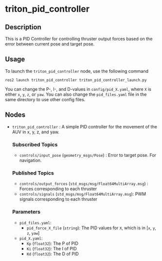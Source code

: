 # triton_pid_controller
## Description

This is a PID Controller for controlling thruster output forces based on the error between current pose and target pose. 

## Usage

To launch the `triton_pid_controller` node, use the following command

    ros2 launch triton_pid_controller triton_pid_controller_launch.py

You can change the P-, I-, and D-values in `config/pid_X.yaml`, where `X` is either `x`, `y`, `z`, or `yaw`. You can also change the `pid_files.yaml` file in the same directory to use other config files. 


## Nodes

- `triton_pid_controller` : A simple PID controller for the movement of the AUV in x, y, z, and yaw. 

    ### Subscribed Topics
    - `controls/input_pose` (`geometry_msgs/Pose`) : Error to target pose. For navigation. 
    ### Published Topics
    - `controls/output_forces` (`std_msgs/msg/Float64MultiArray.msg`) : Forces corresponding to each thruster
    - `controls/signals` (`std_msgs/msg/Float64MultiArray.msg`): PWM signals corresponding to each thruster
    ### Parameters 
    - `pid_files.yaml`: 
        - `pid_force_X_file` (`string`): The PID values for `X`, which is in [`x`, `y`, `z`, `yaw`]
    - `pid_X.yaml`: 
        - `Kp` (`float32`): The P of PID
        - `Ki` (`float32`): The I of PID
        - `Kd` (`float32`): The D of PID
